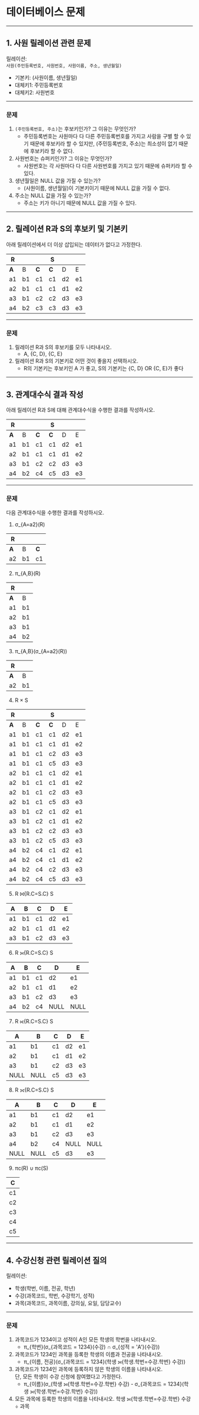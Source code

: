 # 데이터베이스 문제

---

## 1. 사원 릴레이션 관련 문제

릴레이션:  
`사원(주민등록번호, 사원번호, 사원이름, 주소, 생년월일)`  
- 기본키: (사원이름, 생년월일)  
- 대체키1: 주민등록번호  
- 대체키2: 사원번호  

---

### 문제

1. `(주민등록번호, 주소)`는 후보키인가? 그 이유는 무엇인가?
	- 주민등록번호는 사원마다 다 다른 주민등록번호를 가지고 사람을 구별 할 수 있기 때문에 후보키라 할 수 있지만, 
	  (주민등록번호, 주소)는 최소성이 없기 때문에 후보키라 할 수 없다. 
2. 사원번호는 슈퍼키인가? 그 이유는 무엇인가?
	- 사원번호는 각 사원마다 다 다른 사원번호를 가지고 있기 때문에 슈퍼키라 할 수 있다.
3. 생년월일은 NULL 값을 가질 수 있는가?
	- (사원이름, 생년월일)이 기본키이기 때문에 NULL 값을 가질 수 없다.
4. 주소는 NULL 값을 가질 수 있는가?
	- 주소는 키가 아니기 때문에 NULL 값을 가질 수 있다.
---

## 2. 릴레이션 R과 S의 후보키 및 기본키

아래 릴레이션에서 더 이상 삽입되는 데이터가 없다고 가정한다.

| **R** |   |     | **S** |   |     |
|-------|---|-----|-------|---|-----|
| **A** | B | **C** |**C** | D | E   |
| a1    | b1| c1  | c1    | d2| e1  |
| a2    | b1| c1  | c1    | d1| e2  |
| a3    | b1| c2  | c2    | d3| e3  |
| a4    | b2| c3  | c3    | d3| e3  |


---

### 문제

1. 릴레이션 R과 S의 후보키를 모두 나타내시오.
	- A, {C, D}, {C, E}
2. 릴레이션 R과 S의 기본키로 어떤 것이 좋을지 선택하시오.
	- R의 기본키는 후보키인 A 가 좋고, S의 기본키는 {C, D} OR {C, E}가 좋다 
---

## 3. 관계대수식 결과 작성

아래 릴레이션 R과 S에 대해 관계대수식을 수행한 결과를 작성하시오.

| **R** |   |     | **S** |   |     |
|-------|---|-----|-------|---|-----|
| **A** | B | **C** |**C** | D | E   |
| a1    | b1| c1  | c1    | d2| e1  |
| a2    | b1| c1  | c1    | d1| e2  |
| a3    | b1| c2  | c2    | d3| e3  |
| a4    | b2| c4  | c5    | d3| e3  |

---

### 문제

다음 관계대수식을 수행한 결과를 작성하시오.

1. σ_{A=a2}(R)  

| **R** |   |     |
|-------|---|-----|
| **A** | B | **C** |
| a2    | b1| c1  |

2. π_{A,B}(R)  

| **R** |   |  
|-------|---|
| **A** | B |
| a1    | b1| 
| a2    | b1| 
| a3    | b1|
| a4    | b2|

3. π_{A,B}(σ_{A=a2}(R))  

| **R** |   |  
|-------|---|
| **A** | B |
| a2    | b1| 

4. R × S  

| **R** |   |     | **S** |   |     |
|-------|---|-----|-------|---|-----|
| **A** | B | **C** | **C** | D | E   |
| a1    | b1| c1  | c1    | d2| e1  |
| a1    | b1| c1  | c1    | d1| e2  |
| a1    | b1| c1  | c2    | d3| e3  |
| a1    | b1| c1  | c5    | d3| e3  |
| a2    | b1| c1  | c1    | d2| e1  |
| a2    | b1| c1  | c1    | d1| e2  |
| a2    | b1| c1  | c2    | d3| e3  |
| a2    | b1| c1  | c5    | d3| e3  |
| a3    | b1| c2  | c1    | d2| e1  |
| a3    | b1| c2  | c1    | d1| e2  |
| a3    | b1| c2  | c2    | d3| e3  |
| a3    | b1| c2  | c5    | d3| e3  |
| a4    | b2| c4  | c1    | d2| e1  |
| a4    | b2| c4  | c1    | d1| e2  |
| a4    | b2| c4  | c2    | d3| e3  |
| a4    | b2| c4  | c5    | d3| e3  |


5. R ⨝{R.C=S.C} S  

| **A** | B | **C** | D | E   |
|-------|---|-------|---|-----|
| a1    | b1| c1    | d2| e1  |
| a2    | b1| c1    |d1 | e2  |
| a3    | b1| c2    |d3 | e3  |


6. R ⟕{R.C=S.C} S  

| **A** | B | **C** | D    | E    |
|-------|---|-------|------|------|
| a1    | b1| c1    | d2   | e1   |
| a2    | b1| c1    |d1    | e2   |
| a3    | b1| c2    |d3    | e3   |
| a4    | b2| c4    | NULL | NULL |

7. R ⟖{R.C=S.C} S  

| **A** | B  |**C** | D | E   |
|-------|----|------|---|-----|
| a1    | b1 |c1    | d2| e1  |
| a2    | b1 |c1    | d1| e2  |
| a3    | b1 | c2   | d3| e3  |
| NULL  |NULL| c5   | d3| e3  |

8. R ⟗{R.C=S.C} S  

| **A** | B  |**C** | D | E   |
|-------|----|------|---|-----|
| a1    | b1 |c1    | d2| e1  |
| a2    | b1 |c1    | d1| e2  |
| a3    | b1 | c2   | d3| e3  |
| a4    | b2| c4    | NULL | NULL |
| NULL  |NULL| c5   | d3| e3  |

9. πc(R) ∪ πc(S)

| **C** |
|-------|
|  c1   |
|  c2   |
|  c3   |
|  c4   |
|  c5   |

---

## 4. 수강신청 관련 릴레이션 질의

릴레이션:  
- 학생(학번, 이름, 전공, 학년)  
- 수강(과목코드, 학번, 수강학기, 성적)  
- 과목(과목코드, 과목이름, 강의실, 요일, 담당교수)  

---

### 문제

1. 과목코드가 1234이고 성적이 A인 모든 학생의 학번을 나타내시오.
	- π_{학번}(σ_{과목코드 = 1234}(수강) ∩ σ_{성적 = 'A'}(수강))
2. 과목코드가 1234인 과목을 등록한 학생의 이름과 전공을 나타내시오.
	- π_{이름, 전공}(σ_{과목코드 = 1234}(학생 ⟕{학생.학번=수강.학번} 수강))
3. 과목코드가 1234인 과목에 등록하지 않은 학생의 이름을 나타내시오.  
단, 모든 학생이 수강 신청에 참여했다고 가정한다.
	- π_{이름}(σ_(학생 ⟕{학생.학번=수강.학번} 수강) - σ_{과목코드 = 1234}(학생 ⟕{학생.학번=수강.학번} 수강))
4. 모든 과목에 등록한 학생의 이름을 나타내시오.
	학생 ⟕{학생.학번=수강.학번} 수강 ÷ 과목
